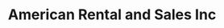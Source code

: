 ---
title: "American Rental and Sales Inc"
url: /tulsa/american-rental-and-sales-inc/
shop: electrical
---